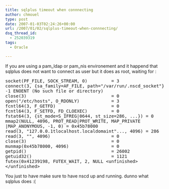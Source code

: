 ```yaml
---
title: sqlplus timeout when connnecting
author: chmouel
type: post
date: 2007-01-03T02:24:26+00:00
url: /2007/01/02/sqlplus-timeout-when-connnecting/
dsq_thread_id:
  - 252039319
tags:
  - Oracle

---
```

If you are using a pam\_ldap or pam\_nis environement and it happend that sqlplus does not want to connect as user but it does as root, waiting for :

<pre>socket(PF_FILE, SOCK_STREAM, 0)         = 3
connect(3, {sa_family=AF_FILE, path="/var/run/.nscd_socket"}, 110) = 
-1 ENOENT (No such file or directory)
close(3)                                = 0
open("/etc/hosts", O_RDONLY)            = 3
fcntl64(3, F_GETFD)                     = 0
fcntl64(3, F_SETFD, FD_CLOEXEC)         = 0
fstat64(3, {st_mode=S_IFREG|0644, st_size=286, ...}) = 0
mmap2(NULL, 4096, PROT_READ|PROT_WRITE, MAP_PRIVATE
|MAP_ANONYMOUS, -1, 0) = 0x45b78000
read(3, "127.0.0.1tlocalhost.localdomaint"..., 4096) = 286
read(3, "", 4096)                       = 0
close(3)                                = 0
munmap(0x45b78000, 4096)                = 0
getpid()                                = 26002
getuid32()                              = 1121
futex(0x41239198, FUTEX_WAIT, 2, NULL &lt;unfinished>
&lt;/unfinished></pre>

You just to have make sure to have nscd up and running. dunno what sqlplus does :(